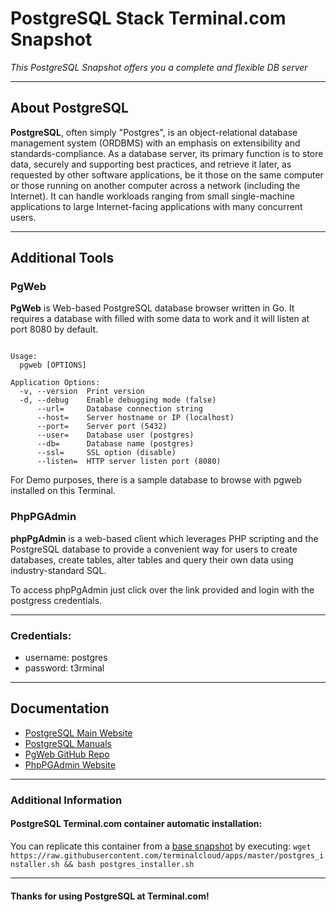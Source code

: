 # **PostgreSQL Stack** Terminal.com Snapshot
*This PostgreSQL Snapshot offers you a complete and flexible DB server*

---

## About PostgreSQL

**PostgreSQL**, often simply "Postgres", is an object-relational database management system (ORDBMS) with an emphasis on extensibility and standards-compliance. As a database server, its primary function is to store data, securely and supporting best practices, and retrieve it later, as requested by other software applications, be it those on the same computer or those running on another computer across a network (including the Internet). It can handle workloads ranging from small single-machine applications to large Internet-facing applications with many concurrent users.

---

## Additional Tools

### PgWeb
**PgWeb** is Web-based PostgreSQL database browser written in Go. It requires a database with filled with some data to work and it will listen at port 8080 by default.

```

Usage:
  pgweb [OPTIONS]

Application Options:
  -v, --version  Print version
  -d, --debug    Enable debugging mode (false)
      --url=     Database connection string
      --host=    Server hostname or IP (localhost)
      --port=    Server port (5432)
      --user=    Database user (postgres)
      --db=      Database name (postgres)
      --ssl=     SSL option (disable)
      --listen=  HTTP server listen port (8080)

```

For Demo purposes, there is a sample database to browse with pgweb installed on this Terminal.

### PhpPGAdmin
**phpPgAdmin** is a web-based client which leverages PHP scripting and the PostgreSQL database to provide a convenient way for users to create databases, create tables, alter tables and query their own data using industry-standard SQL.

To access phpPgAdmin just click over the link provided and login with the postgress credentials.


---


### Credentials:

- username: postgres
- password: t3rminal


---

## Documentation
- [PostgreSQL Main Website](http://www.postgresql.org/)
- [PostgreSQL Manuals](http://www.postgresql.org/docs/manuals/)
- [PgWeb GitHub Repo](https://github.com/sosedoff/pgweb)
- [PhpPGAdmin Website](http://phppgadmin.sourceforge.net/doku.php)

---


### Additional Information
#### PostgreSQL Terminal.com container automatic installation:
You can replicate this container from a [base snapshot](https://www.terminal.com/tiny/FzpHiTXG1K) by executing:
`wget https://raw.githubusercontent.com/terminalcloud/apps/master/postgres_installer.sh && bash postgres_installer.sh`


---

#### Thanks for using PostgreSQL at Terminal.com!
